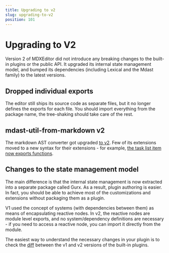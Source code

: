 ```yaml
---
title: Upgrading to v2
slug: upgrading-to-v2
position: 101
---
```


# Upgrading to V2

Version 2 of MDXEditor did not introduce any breaking changes to the built-in plugins or the public API. It upgraded its internal state management model, and bumped its dependencies (including Lexical and the Mdast family) to the latest versions. 

## Dropped individual exports

The editor still ships its source code as separate files, but it no longer defines the exports for each file. You should import everything from the package name, the tree-shaking should take care of the rest. 

## mdast-util-from-markdown v2

The markdown AST converter got upgraded [to v2](https://github.com/syntax-tree/mdast-util-from-markdown/releases). Few of its extensions moved to a new syntax for their extensions - for example, [the task list item now exports functions](https://github.com/syntax-tree/mdast-util-gfm-task-list-item/releases/tag/2.0.0). 


## Changes to the state management model

The main difference is that the internal state management is now extracted into a separate package called Gurx. As a result, plugin authoring is easier. In fact, you should be able to achieve most of the customizations and extensions without packaging them as a plugin.

V1 used the concept of systems (with dependencies between them) as means of encapsulating reactive nodes. In v2, the reactive nodes are module level exports, and no system/dependency definitions are necessary - if you need to access a reactive node, you can import it directly from the module. 

The easiest way to understand the necessary changes in your plugin is to check the [diff](https://github.com/mdx-editor/editor/commit/4b646a7240755be670543f604a3573618f74b15c#diff-b4e56d4d61a1410ccfc01148b5290d6e772a98b2bce1ea539184ab7381cdfa35) between the v1 and v2 versions of the built-in plugins. 

